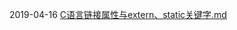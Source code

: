 2019-04-16 [C语言链接属性与extern、static关键字.md](https://github.com/Eh9/Dairy/blob/master/C%E8%AF%AD%E8%A8%80%E9%93%BE%E6%8E%A5%E5%B1%9E%E6%80%A7%E4%B8%8Eextern%E3%80%81static%E5%85%B3%E9%94%AE%E5%AD%97.md)  

